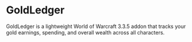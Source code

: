 # GoldLedger
GoldLedger is a lightweight World of Warcraft 3.3.5 addon that tracks your gold earnings, spending, and overall wealth across all characters.
